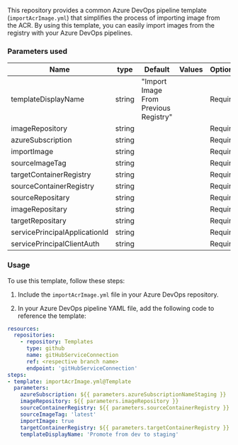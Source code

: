 This repository provides a common Azure DevOps pipeline template (`importAcrImage.yml`) that simplifies the process of importing image from the ACR. By using this template, you can easily import images from the registry with your Azure DevOps pipelines.


### Parameters used
| Name  | type | Default | Values | Optional/Required | Comments |
| ------------- | ------------- | ------------- | ------------- | ------------- | ------------- |
| templateDisplayName | string | "Import Image From Previous Registry" | | Required | |
| imageRepository | string | | | Required | |
| azureSubscription | string | | | Required | |
| importImage | string | | | Required | |
| sourceImageTag | string | | | Required | |
| targetContainerRegistry | string | | | Required | |
| sourceContainerRegistry | string | | | Required | |
| sourceRepositary | string | | | Required | |
| imageRepositary | string | | | Required | |
| targetRepositary | string | | | Required | |
| servicePrincipalApplicationId | string | | | Required | |
| servicePrincipalClientAuth | string | | | Required | |
 

### Usage

To use this template, follow these steps:

1. Include the `importAcrImage.yml` file in your Azure DevOps repository.

2. In your Azure DevOps pipeline YAML file, add the following code to reference the template:

```yaml
resources:
  repositories:
    - repository: Templates
      type: github
      name: gitHubServiceConnection
      ref: <respective branch name>
      endpoint: 'gitHubServiceConnection'
steps:
- template: importAcrImage.yml@Template 
  parameters:
    azureSubscription: ${{ parameters.azureSubscriptionNameStaging }}
    imageRepository: ${{ parameters.imageRepository }}
    sourceContainerRegistry: ${{ parameters.sourceContainerRegistry }}
    sourceImageTag: 'latest'
    importImage: true
    targetContainerRegistry: ${{ parameters.targetContainerRegistry }}
    templateDisplayName: 'Promote from dev to staging'
```
